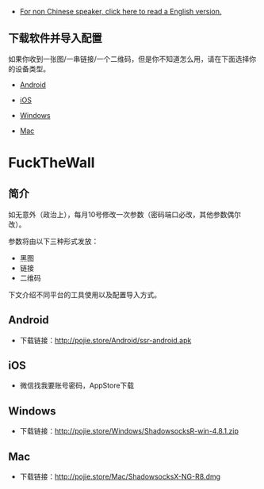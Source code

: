 - [For non Chinese speaker, click here to read a English version.](#https://github.com/xxy1214baby/FuckTheWall/blob/master/README_EN.md)
## 下载软件并导入配置
如果你收到一张图/一串链接/一个二维码，但是你不知道怎么用，请在下面选择你的设备类型。

- [Android](#Android)

- [iOS](#iOS)

- [Windows](#Windows)

- [Mac](#Mac)

# FuckTheWall

## 简介
如无意外（政治上），每月10号修改一次参数（密码端口必改，其他参数偶尔改）。

参数将由以下三种形式发放：

- 黑图
- 链接
- 二维码

下文介绍不同平台的工具使用以及配置导入方式。

## Android

- 下载链接：http://pojie.store/Android/ssr-android.apk

## iOS

- 微信找我要账号密码，AppStore下载

## Windows

- 下载链接：http://pojie.store/Windows/ShadowsocksR-win-4.8.1.zip

## Mac

- 下载链接：http://pojie.store/Mac/ShadowsocksX-NG-R8.dmg
